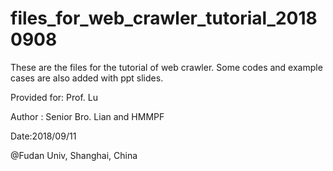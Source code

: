 # files_for_web_crawler_tutorial_20180908
These are the files for the tutorial of web crawler. Some codes and example cases are also added with ppt slides.

Provided for: Prof. Lu

Author : Senior Bro. Lian and HMMPF

Date:2018/09/11

@Fudan Univ, Shanghai, China
